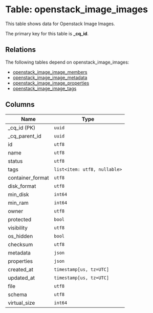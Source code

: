# Table: openstack_image_images

This table shows data for Openstack Image Images.

The primary key for this table is **_cq_id**.

## Relations

The following tables depend on openstack_image_images:
  - [openstack_image_image_members](openstack_image_image_members.md)
  - [openstack_image_image_metadata](openstack_image_image_metadata.md)
  - [openstack_image_image_properties](openstack_image_image_properties.md)
  - [openstack_image_image_tags](openstack_image_image_tags.md)

## Columns

| Name          | Type          |
| ------------- | ------------- |
|_cq_id (PK)|`uuid`|
|_cq_parent_id|`uuid`|
|id|`utf8`|
|name|`utf8`|
|status|`utf8`|
|tags|`list<item: utf8, nullable>`|
|container_format|`utf8`|
|disk_format|`utf8`|
|min_disk|`int64`|
|min_ram|`int64`|
|owner|`utf8`|
|protected|`bool`|
|visibility|`utf8`|
|os_hidden|`bool`|
|checksum|`utf8`|
|metadata|`json`|
|properties|`json`|
|created_at|`timestamp[us, tz=UTC]`|
|updated_at|`timestamp[us, tz=UTC]`|
|file|`utf8`|
|schema|`utf8`|
|virtual_size|`int64`|